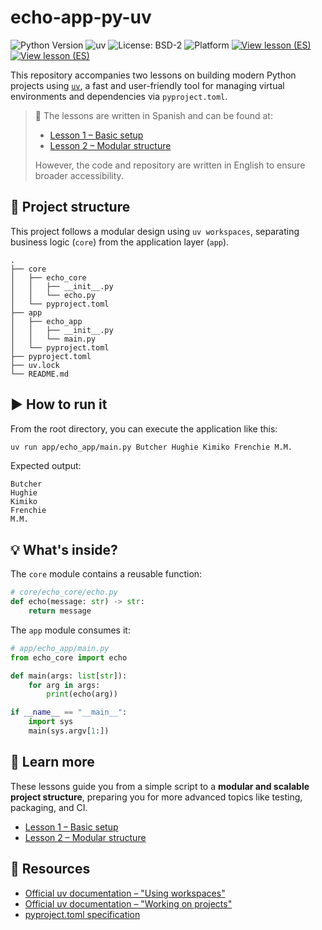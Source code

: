 # echo-app-py-uv

![Python Version](https://img.shields.io/badge/python-3.10%2B-blue?logo=python)
![uv](https://img.shields.io/badge/built%20with-uv-6c6cff?logo=python)
![License: BSD-2](https://img.shields.io/badge/license-BSD--2--Clause-green.svg)
![Platform](https://img.shields.io/badge/platform-linux%20%7C%20macOS%20%7C%20windows-lightgrey)
[![View lesson (ES)](https://img.shields.io/badge/ver%20lecci%C3%B3n-inicial-blueviolet)](https://dibs.pages.dev/docs/build-systems/init/uv)
[![View lesson (ES)](https://img.shields.io/badge/ver%20lecci%C3%B3n-modular-blueviolet)](https://dibs.pages.dev/docs/build-systems/modular-design/uv)

This repository accompanies two lessons on building modern Python projects using [`uv`](https://docs.astral.sh/uv/), a fast and user-friendly tool for managing virtual environments and dependencies via `pyproject.toml`.

> 📘 The lessons are written in Spanish and can be found at:
>
> - [Lesson 1 – Basic setup](https://dibs.pages.dev/docs/build-systems/init/uv)
> - [Lesson 2 – Modular structure](https://dibs.pages.dev/docs/build-systems/modular-design/uv)
>
> However, the code and repository are written in English to ensure broader accessibility.

## 🧱 Project structure

This project follows a modular design using `uv workspaces`, separating business logic (`core`) from the application layer (`app`).

```
.
├── core
│   ├── echo_core
│   │   ├── __init__.py
│   │   └── echo.py
│   └── pyproject.toml
├── app
│   ├── echo_app
│   │   ├── __init__.py
│   │   └── main.py
│   └── pyproject.toml
├── pyproject.toml
├── uv.lock
└── README.md
```

## ▶️ How to run it

From the root directory, you can execute the application like this:

```bash
uv run app/echo_app/main.py Butcher Hughie Kimiko Frenchie M.M.
```

Expected output:

```text
Butcher
Hughie
Kimiko
Frenchie
M.M.
```

## 💡 What's inside?

The `core` module contains a reusable function:

```python
# core/echo_core/echo.py
def echo(message: str) -> str:
    return message
```

The `app` module consumes it:

```python
# app/echo_app/main.py
from echo_core import echo

def main(args: list[str]):
    for arg in args:
        print(echo(arg))

if __name__ == "__main__":
    import sys
    main(sys.argv[1:])
```

## 📖 Learn more

These lessons guide you from a simple script to a **modular and scalable project structure**, preparing you for more advanced topics like testing, packaging, and CI.

- [Lesson 1 – Basic setup](https://dibs.pages.dev/docs/build-systems/init/uv)
- [Lesson 2 – Modular structure](https://dibs.pages.dev/docs/build-systems/modular-design/uv)

## 🔗 Resources

- [Official uv documentation – "Using workspaces"](https://docs.astral.sh/uv/concepts/projects/workspaces/)
- [Official uv documentation – "Working on projects"](https://docs.astral.sh/uv/guides/projects/)
- [pyproject.toml specification](https://packaging.python.org/en/latest/specifications/pyproject-toml/)
